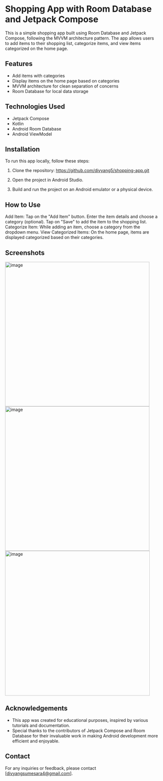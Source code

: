 


# Shopping App with Room Database and Jetpack Compose
This is a simple shopping app built using Room Database and Jetpack Compose, following the MVVM architecture pattern. The app allows users to add items to their shopping list, categorize items, and view items categorized on the home page.

## Features
- Add items with categories
- Display items on the home page based on categories
- MVVM architecture for clean separation of concerns
- Room Database for local data storage


## Technologies Used
- Jetpack Compose
- Kotlin
- Android Room Database
- Android ViewModel

## Installation

To run this app locally, follow these steps:

1. Clone the repository:
   https://github.com/divyang5/shopping-app.git

2. Open the project in Android Studio.

3. Build and run the project on an Android emulator or a physical device.
   


## How to Use
Add Item:
Tap on the "Add Item" button.
Enter the item details and choose a category (optional).
Tap on "Save" to add the item to the shopping list.
Categorize Item:
While adding an item, choose a category from the dropdown menu.
View Categorized Items:
On the home page, items are displayed categorized based on their categories.


## Screenshots
<img width="473" alt="image" src="https://github.com/divyang5/shooping-app/assets/79574068/0ea2f6e2-6c5f-4488-a579-883cbb459acf">

<img width="473" alt="image" src="https://github.com/divyang5/shooping-app/assets/79574068/7b72e64e-2edc-4e06-b137-db250aa88ddb">

<img width="474" alt="image" src="https://github.com/divyang5/shooping-app/assets/79574068/8ab181d4-2645-499b-9712-11b4ae78ee85">

## Acknowledgements

- This app was created for educational purposes, inspired by various tutorials and documentation.
- Special thanks to the contributors of Jetpack Compose and Room Database for their invaluable work in making Android development more efficient and enjoyable.

## Contact

For any inquiries or feedback, please contact [divyangsumesara4@gmail.com].

